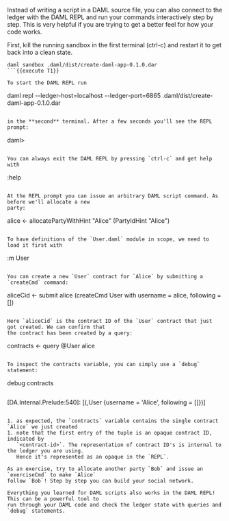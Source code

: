 Instead of writing a script in a DAML source file, you can also connect to the ledger with the 
DAML REPL and run your commands interactively step by step. This is very helpful if you are trying
to get a better feel for how your code works.

First, kill the running sandbox in the first terminal (ctrl-c) and restart it to get back into a
clean state.

```
daml sandbox .daml/dist/create-daml-app-0.1.0.dar
```{{execute T1}}

To start the DAML REPL run

```
daml repl --ledger-host=localhost --ledger-port=6865 .daml/dist/create-daml-app-0.1.0.dar
```{{execute T2}}

in the **second** terminal. After a few seconds you'll see the REPL prompt:

```
daml>
```

You can always exit the DAML REPL by pressing `ctrl-c` and get help with

```
:help
```{{execute T2}}

At the REPL prompt you can issue an arbitrary DAML script command. As before we'll allocate a new
party:

```
alice <- allocatePartyWithHint "Alice" (PartyIdHint "Alice")
```{{execute T2}}

To have definitions of the `User.daml` module in scope, we need to load it first with

```
:m User
```{{execute T2}}

You can create a new `User` contract for `Alice` by submitting a `createCmd` command:

```
aliceCid <- submit alice (createCmd User with username = alice, following = [])
```{{execute T2}}

Here `aliceCid` is the contract ID of the `User` contract that just got created. We can confirm that
the contract has been created by a query:

```
contracts <- query @User alice
```{{execute T2}}

To inspect the contracts variable, you can simply use a `debug` statement:

```
debug contracts
```{{execute T2}}

```
[DA.Internal.Prelude:540]: [(<contract-id>,User {username = 'Alice', following = []})]
```

1. as expected, the `contracts` variable contains the single contract `Alice` we just created
1. note that the first entry of the tuple is an opaque contract ID, indicated by
   `<contract-id>`. The representation of contract ID's is internal to the ledger you are using.
   Hence it's represented as an opaque in the `REPL`.

As an exercise, try to allocate another party `Bob` and issue an `exerciseCmd` to make `Alice`
follow `Bob`! Step by step you can build your social network.

Everything you learned for DAML scripts also works in the DAML REPL! This can be a powerful tool to
run through your DAML code and check the ledger state with queries and `debug` statements.
